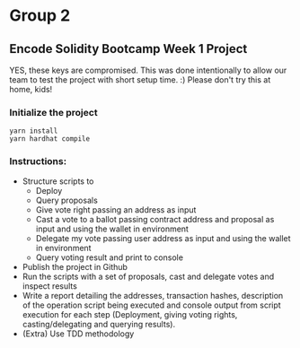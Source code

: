 # Group 2
## Encode Solidity Bootcamp Week 1 Project
YES, these keys are compromised. This was done intentionally to allow our team to test the project with short setup time. :) Please don't try this at home, kids!
### Initialize the project
<pre><code>yarn install
yarn hardhat compile
</code></pre>

### Instructions:
* Structure scripts to
  * Deploy
  * Query proposals
  * Give vote right passing an address as input
  * Cast a vote to a ballot passing contract address and proposal as input and using the wallet in environment
  * Delegate my vote passing  user address as input and using the wallet in environment
  * Query voting result and print to console
* Publish the project in Github
* Run the scripts with a set of proposals, cast and delegate votes and inspect results
* Write a report detailing the addresses, transaction hashes, description of the operation script being executed and console output from script execution for each step (Deployment, giving voting rights, casting/delegating and querying results).
* (Extra) Use TDD methodology